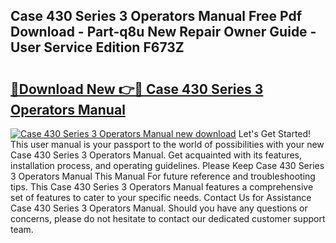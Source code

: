 ## Case 430 Series 3 Operators Manual Free Pdf Download - Part-q8u New Repair Owner Guide - User Service Edition F673Z

# <h2><a href="http://bc70435.oget.top/?id=Case+430+Series+3+Operators+Manual">🔗Download New 👉🔴 Case 430 Series 3 Operators Manual</a></h2>

[![Case 430 Series 3 Operators Manual new download](https://i.imgur.com/5g1atiW.png)](http://bc70435.oget.top/?id=Case+430+Series+3+Operators+Manual)
Let's Get Started! This user manual is your passport to the world of possibilities with your new Case 430 Series 3 Operators Manual. Get acquainted with its features, installation process, and operating guidelines. Please Keep Case 430 Series 3 Operators Manual This Manual For future reference and troubleshooting tips. This Case 430 Series 3 Operators Manual features a comprehensive set of features to cater to your specific needs. Contact Us for Assistance Case 430 Series 3 Operators Manual. Should you have any questions or concerns, please do not hesitate to contact our dedicated customer support team.
